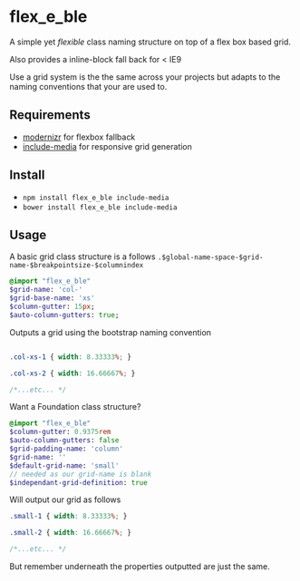 # flex_e_ble

A simple yet *flexible* class naming structure on top of a flex box based grid.

Also provides a inline-block fall back for < IE9

Use a grid system is the the same across your projects but adapts to the naming conventions that your are used to.

## Requirements

* [modernizr](https://modernizr.com/download?flexbox-setclasses-shiv) for flexbox fallback
* [include-media](https://github.com/eduardoboucas/include-media) for responsive grid generation

## Install

* `npm install flex_e_ble include-media`
* `bower install flex_e_ble include-media`

## Usage

A basic grid class structure is a follows ```.$global-name-space-$grid-name-$breakpointsize-$columnindex```

```sass
@import "flex_e_ble"
$grid-name: 'col-'
$grid-base-name: 'xs'
$column-gutter: 15px;
$auto-column-gutters: true;
```

Outputs a grid using the bootstrap naming convention

```css

.col-xs-1 { width: 8.33333%; }

.col-xs-2 { width: 16.66667%; }

/*...etc... */

```

Want a Foundation class structure?
```sass
@import "flex_e_ble"
$column-gutter: 0.9375rem
$auto-column-gutters: false
$grid-padding-name: 'column'
$grid-name: ''
$default-grid-name: 'small'
// needed as our grid-name is blank
$independant-grid-definition: true
```

Will output our grid as follows
```css
.small-1 { width: 8.33333%; }

.small-2 { width: 16.66667%; }

/*...etc... */
```

But remember underneath the properties outputted are just the same.
